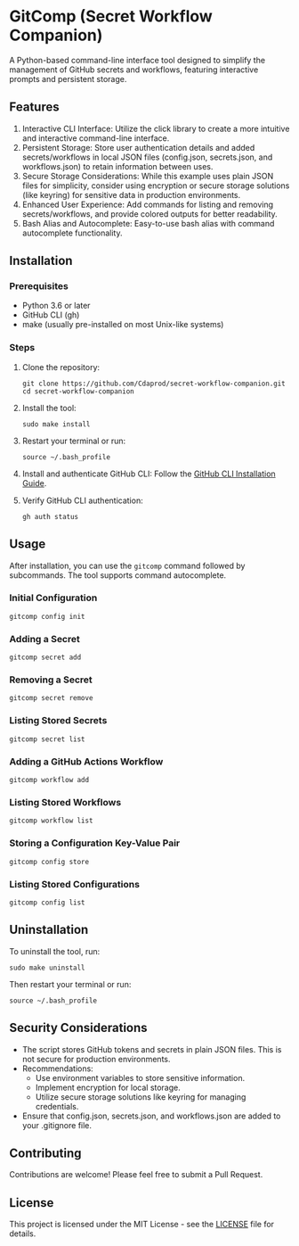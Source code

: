 # GitComp (Secret Workflow Companion)

A Python-based command-line interface tool designed to simplify the management of GitHub secrets and workflows, featuring interactive prompts and persistent storage.

## Features

1. Interactive CLI Interface: Utilize the click library to create a more intuitive and interactive command-line interface.
2. Persistent Storage: Store user authentication details and added secrets/workflows in local JSON files (config.json, secrets.json, and workflows.json) to retain information between uses.
3. Secure Storage Considerations: While this example uses plain JSON files for simplicity, consider using encryption or secure storage solutions (like keyring) for sensitive data in production environments.
4. Enhanced User Experience: Add commands for listing and removing secrets/workflows, and provide colored outputs for better readability.
5. Bash Alias and Autocomplete: Easy-to-use bash alias with command autocomplete functionality.

## Installation

### Prerequisites

- Python 3.6 or later
- GitHub CLI (gh)
- make (usually pre-installed on most Unix-like systems)

### Steps

1. Clone the repository:
   ```
   git clone https://github.com/Cdaprod/secret-workflow-companion.git
   cd secret-workflow-companion
   ```

2. Install the tool:
   ```
   sudo make install
   ```

3. Restart your terminal or run:
   ```
   source ~/.bash_profile
   ```

4. Install and authenticate GitHub CLI:
   Follow the [GitHub CLI Installation Guide](https://cli.github.com/manual/installation).

5. Verify GitHub CLI authentication:
   ```
   gh auth status
   ```

## Usage

After installation, you can use the `gitcomp` command followed by subcommands. The tool supports command autocomplete.

### Initial Configuration

```
gitcomp config init
```

### Adding a Secret

```
gitcomp secret add
```

### Removing a Secret

```
gitcomp secret remove
```

### Listing Stored Secrets

```
gitcomp secret list
```

### Adding a GitHub Actions Workflow

```
gitcomp workflow add
```

### Listing Stored Workflows

```
gitcomp workflow list
```

### Storing a Configuration Key-Value Pair

```
gitcomp config store
```

### Listing Stored Configurations

```
gitcomp config list
```

## Uninstallation

To uninstall the tool, run:

```
sudo make uninstall
```

Then restart your terminal or run:

```
source ~/.bash_profile
```

## Security Considerations

- The script stores GitHub tokens and secrets in plain JSON files. This is not secure for production environments.
- Recommendations:
  - Use environment variables to store sensitive information.
  - Implement encryption for local storage.
  - Utilize secure storage solutions like keyring for managing credentials.
- Ensure that config.json, secrets.json, and workflows.json are added to your .gitignore file.

## Contributing

Contributions are welcome! Please feel free to submit a Pull Request.

## License

This project is licensed under the MIT License - see the [LICENSE](LICENSE) file for details.